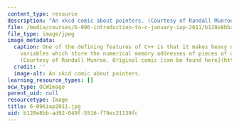 ```yaml
---
content_type: resource
description: "An xkcd comic about pointers. (Courtesy of Randall Munroe.)\r\n"
file: /media/courses/6-096-introduction-to-c-january-iap-2011/b128e8bbad92049f5516f79ec21139fc_6-096iap2011.jpg
file_type: image/jpeg
image_metadata:
  caption: One of the defining features of C++ is that it makes heavy use of pointers,
    variables which store the numerical memory addresses of pieces of other data.
    (Courtesy of Randall Munroe. Original comic [can be found here](http://xkcd.com/138/).)
  credit: ''
  image-alt: An xkcd comic about pointers.
learning_resource_types: []
ocw_type: OCWImage
parent_uid: null
resourcetype: Image
title: 6-096iap2011.jpg
uid: b128e8bb-ad92-049f-5516-f79ec21139fc
---
```

